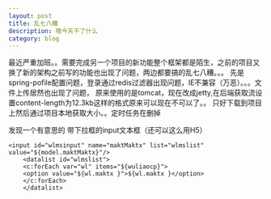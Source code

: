 ```yaml
---
layout: post
title: 乱七八糟
description: 哦今天干了什么
category: blog
---
```



最近严重加班。。需要完成另一个项目的新功能整个框架都是陌生，之前的项目又换了新的架构之前写的功能也出现了问题，两边都要搞的乱七八糟。。。
先是spring-pofile配置问题，登录通过redis过滤器出现问题，IE不兼容（万恶）。。。文件上传居然也出现了问题，
原来使用的是tomcat，现在改成jetty,在后端获取流设置content-length为12.3kb这样的格式原来可以现在不可以了。。
只好下载到项目上然后通过项目本地获取大小。。定时任务在删掉


发现一个有意思的     带下拉框的input文本框（还可以这么用H5） 

	<input id="wlmsinput" name="maktMaktx" list="wlmslist" value="${model.maktMaktx}"/>
		<datalist id="wlmslist">
		<c:forEach var="wl" items="${wuliaocp}">
		<option value="${wl.maktx }">${wl.maktx }</option>
		</c:forEach>
		</datalist>


[Mukosame]:    http://sun035.github.io  "Mukosame"

